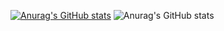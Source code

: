 [![Anurag's GitHub stats](https://github-readme-stats.vercel.app/api?username=haroharomikutex)](https://github.com/anuraghazra/github-readme-stats)
![Anurag's GitHub stats](https://github-readme-stats.vercel.app/api?username=anuraghazra&show_icons=true&theme=radical)
